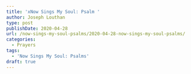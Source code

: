 ```yaml
---
title: 'xNow Sings My Soul: Psalm '
author: Joseph Louthan
type: post
publishDate: 2020-04-28
url: /now-sings-my-soul-psalms/2020-04-28-now-sings-my-soul-psalms/
categories:
  - Prayers
tags:
  - 'Now Sings My Soul: Psalms'
draft: true
---
```

<pre>
<div style="font-variant: small-caps;"></div>

</pre>
